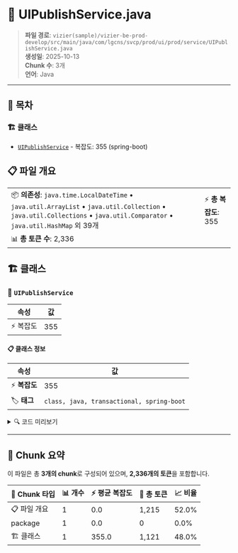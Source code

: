 # 📄 UIPublishService.java

> **파일 경로**: `vizier(sample)/vizier-be-prod-develop/src/main/java/com/lgcns/svcp/prod/ui/prod/service/UIPublishService.java`  
> **생성일**: 2025-10-13  
> **Chunk 수**: 3개  
> **언어**: Java
---

## 📑 목차

### 🏗️ 클래스
- [`UIPublishService`](#class-uipublishservice) - 복잡도: 355 (spring-boot)

## 📋 파일 개요

| | |
|--|--|
| 📦 **의존성**: `java.time.LocalDateTime` • `java.util.ArrayList` • `java.util.Collection` • `java.util.Collections` • `java.util.Comparator` • `java.util.HashMap` 외 39개 | ⚡ **총 복잡도**: 355 |
| 📊 **총 토큰 수**: 2,336 |  |



## 🏗️ 클래스

### <a id="class-uipublishservice"></a>🎯 `UIPublishService`

| 속성 | 값 |
|------|----|
| ⚡ 복잡도 | 355 |



#### 📋 클래스 정보

| 속성 | 값 |
|------|----|
| ⚡ **복잡도** | 355 || 📍 **라인 범위** | 54-54 |
| 🏷️ **태그** | `class, java, transactional, spring-boot` || 🏗️ **프레임워크** | `spring-boot` |

<details>
<summary>🔍 코드 미리보기</summary>

```java
public class UIPublishService {
	private final CommonDao commonDao;
	private final UINotificationService uiNotificationService;

	public PageResult<?> searchChngDataDetail(ChngDataListLSearchReqDto reqDto) {
		return commonDao.selectPagedList("Ui-publish.searchChngDataDetail", reqDto);
	}

	public PageResult<?> searchPubRqstTaskMaster(PubRqstTaskMSearchReqDto reqDto) {
		// Trigger updatePubRqstTaskStatus
		commonDao.update("Ui-publish.updatePubRqstTaskStatus");

		return commonDao.selectPagedList("Ui-publish.searchPubRqstTaskMaster", reqDto);
	}

	public PubPackageDto retrievePackage(String pubRqstTaskCode) {
		Map<String, String> params = new HashMap<>();
		params.put("pubRqstTaskCode", pubRqstTaskCode);

		// Trigger updatePubRqstTaskStatus
		commonDao.update("Ui-publish.updatePubRqstTa...
```

**Chunk 정보**
- 🆔 **ID**: `024f850d85ff`
- 📍 **라인**: 54-54
- 📊 **토큰**: 1121
- 🏷️ **태그**: `class, java, transactional, spring-boot`

</details>

---





## 🧩 Chunk 요약

이 파일은 총 **3개의 chunk**로 구성되어 있으며, **2,336개의 토큰**을 포함합니다.

| 🧩 Chunk 타입 | 📊 개수 | ⚡ 평균 복잡도 | 📝 총 토큰 | 📈 비율 |
|---------------|--------|-------------|----------|--------|
| 📋 파일 개요 | 1 | 0.0 | 1,215 | 52.0% |
| package | 1 | 0.0 | 0 | 0.0% |
| 🏗️ 클래스 | 1 | 355.0 | 1,121 | 48.0% |

